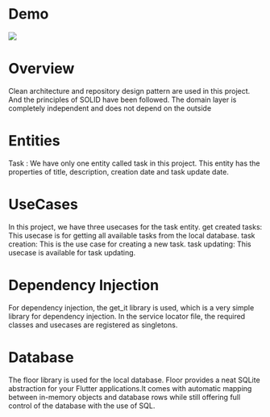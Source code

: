 # Demo
![](https://github.com/mahdinazmi/todo/blob/main/demo.gif)

# Overview
Clean architecture and repository design pattern are used in this project. And the principles of SOLID have been followed. The domain layer is completely independent and does not depend on the outside

# Entities
Task : We have only one entity called task in this project. This entity has the properties of title, description, creation date and task update date.

# UseCases 
In this project, we have three usecases for the task entity.
get created tasks: This usecase is for getting all available tasks from the local database.
task creation: This is the use case for creating a new task.
task updating: This usecase is available for task updating.

# Dependency Injection
For dependency injection, the get_it library is used, which is a very simple library for dependency injection. In the service locator file, the required classes and usecases are registered as singletons.

# Database
The floor library is used for the local database. Floor provides a neat SQLite abstraction for your Flutter applications.It comes with automatic mapping between in-memory objects and database rows while still offering full control of the database with the use of SQL.
